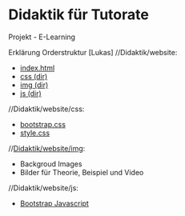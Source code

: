 # Didaktik für Tutorate
Projekt - E-Learning

Erklärung Orderstruktur [Lukas]
//Didaktik/website:
- [index.html](website/index.html)
- [css (dir)](website/css)
- [img (dir)](website/img)
- [js (dir)](website/js)

//Didaktik/website/css:
- [bootstrap.css](website/css/bootstrap.css)
- [style.css](website/css/style.css)

//[Didaktik/website/img](website/img):
- Backgroud Images
- Bilder für Theorie, Beispiel und Video

//Didaktik/website/js:
- [Bootstrap Javascript](website/js/bootstrap.js)